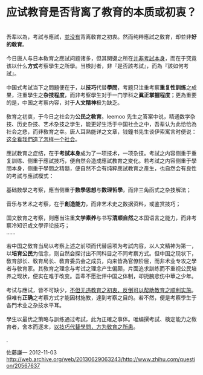 # 应试教育是否背离了教育的本质或初衷？

<div class="zm-editable-content clearfix"><br>吾辈以為，考試与應試，<u>並没有</u>背离敎育之初衷。然而纯粹應試之敎育，却並非<b>好的敎育</b>。<br><br>今日唐人与日本敎育之應試问题诸多，但其関键之所在<u>并非考試本身</u>，而在于究竟该以什么<b>方式</b>考察學生之所學。当検討者，非『是否該考試』，而為『該如何考試』。<br><br>中国式考試当下之問題便在于，以<b>技巧</b>代替<b>學</b><b>問</b>，考题只注重考察<b>重复性訓练</b>之成果，注重學生之<b>杂技程度</b>，而非考察學生对于一门学科之<b>眞正掌握程度</b>；更為重要的是，中国之考察内容，对于<b>人文精神</b>极为缺乏。<br><br>敎育之初衷，于今日之社会为<b>公民之敎育</b>。leemoo 先生之答案中说，精通数学杂技、历史杂技、艺术杂技之学生，能更好生活于中国社会之中，吾辈认为此恰恰為社会之悲，而非敎育之幸。唐人耳熟能详之文章，钱鐘书先生谈伊索寓言时便说：<u>这全看我們造了怎样一个社会</u>。<br><br>應試教育之症结，在于<b>考試本身</b>成为了一项技术，一项杂技。考試之内容侧重于重复訓练、侧重于應試技巧，便自然会造成應試教育之変化。若考試之内容侧重于學問本身，侧重于學問之精髓，便自然不会有纯粹應試教育之產生，也自然会有良性的考試与應試模式：<br><br>基础数學之考察，應当侧重于<b>数學思想</b>与<b>数理哲學</b>，而非三角函式之杂技解法；<br><br>音乐与艺术之考察，在于<b>創造能力</b>，而非艺术史之数据资料，或鉴赏技巧；<br><br>国文敎育之考察，则應当注重<b>文学素养</b>与书写<b>清顺自然</b>之本国语言之能力，而非考察冷知识或文學评论技巧；<br>……<br><br>若中国之敎育当局以考察上述之前项而代替后项为考試内容，以人文精神为第一，以<b>培育公民</b>为信念，则自然会探讨出不同科目之不同考察方式。但中国之现状下，敎育部长、敎育局长、敎育委员会之成员，向来皆為官僚阶层，而非术业专攻之學者与敎育家。其敎育之理念与考试之理念产生偏颇，片面追求訓练而不重视公民培养之现状，便实在难于改变。吾辈不愿批评中国之体制，却扼腕悲伤中華之少年。<br><br>考试与應试，皆不可缺少，<u>不但无违教育之初衷，反倒可以帮助教育之顺利实施</u>。但唯有<b>正确</b>之考察方式才能因材施教，達到考察之目的。若不然，便是考察學生于各門术业之杂技水平耳。<br><br>學生以最优之策略与訓练通过考試，此为正確之事体。唯编撰考試、検定能力之敎育者，舍本而逐末，<u>以技巧代替學</u><u>問</u><u>，方为敎育之所患</u>。<br><br>.</div>

佐藤謙一 2012-11-03 http://web.archive.org/web/20130629063243/http://www.zhihu.com/question/20567637